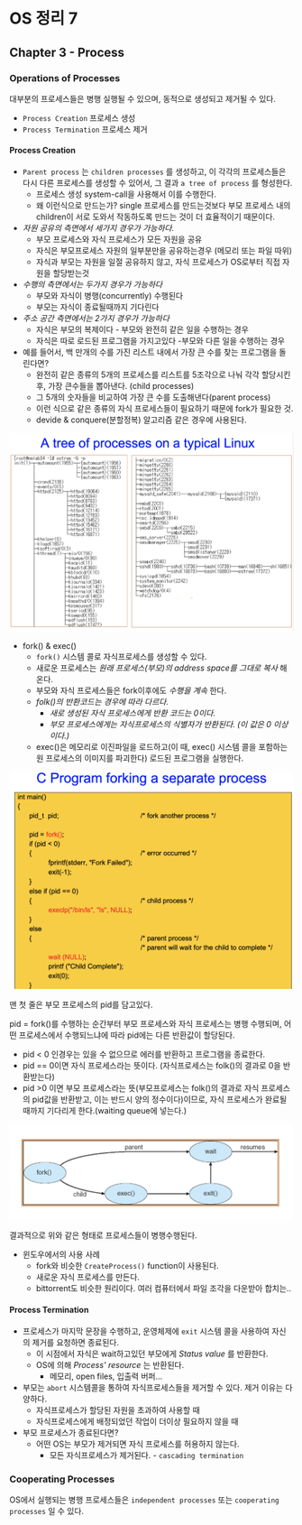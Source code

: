 OS 정리 7
========

Chapter 3 - Process
--------------

### Operations of Processes

대부분의 프로세스들은 병행 실행될 수 있으며, 동적으로 생성되고 제거될 수 있다.

* `Process Creation` 프로세스 생성
* `Process Termination` 프로세스 제거



#### Process Creation

* `Parent process` 는 `children processes` 를 생성하고, 이 각각의 프로세스들은 다시 다른 프로세스를 생성할 수 있어서, 그 결과 `a tree of process` 를 형성한다.
  * 프로세스 생성 system-call을 사용해서 이를 수행한다.
  * 왜 이런식으로 만드는가? single 프로세스를 만드는것보다 부모 프로세스 내의 children이 서로 도와서 작동하도록 만드는 것이 더 효율적이기 때문이다.
* _자원 공유의 측면에서 세가지 경우가 가능하다._
  * 부모 프로세스와 자식 프로세스가 모든 자원을 공유
  * 자식은 부모프로세스 자원의 일부분만을 공유하는경우 (메모리 또는 파일 따위)
  * 자식과 부모는 자원을 일절 공유하지 않고, 자식 프로세스가 OS로부터 직접 자원을 할당받는것
* _수행의 측면에서는 두가지 경우가 가능하다_
  * 부모와 자식이 병행(concurrently) 수행된다
  * 부모는 자식이 종료될때까지 기다린다
* _주소 공간 측면에서는 2가지 경우가 가능하다_
  * 자식은 부모의 복제이다 - 부모와 완전히 같은 일을 수행하는 경우
  * 자식은 따로 로드된 프로그램을 가지고있다 -부모와 다른 일을 수행하는 경우
* 예를 들어서, 백 만개의 수를 가진 리스트 내에서 가장 큰 수를 찾는 프로그램을 돌린다면?
  * 완전히 같은 종류의 5개의 프로세스를 리스트를 5조각으로 나눠 각각 할당시킨 후, 가장 큰수들을 뽑아낸다. (child processes)
  * 그 5개의 숫자들을 비교하여 가장 큰 수를 도출해낸다(parent process)
  * 이런 식으로 같은 종류의 자식 프로세스들이 필요하기 때문에 fork가 필요한 것.
  * devide & conquere(분할정복) 알고리즘 같은 경우에 사용된다.



<center><img src="./img/A tree of processes on a typical Linux.png"></img></center>



* fork() & exec()
  * `fork()` 시스템 콜로 자식프로세스를 생성할 수 있다.
  * 새로운 프로세스는 _원래 프로세스(부모)의 address space를 그대로 복사_ 해온다. 
  * 부모와 자식 프로세스들은 fork이후에도 _수행을 계속_ 한다.
  * _folk()의 반환코드는 경우에 따라 다르다._
    * _새로 생성된 자식 프로세스에게 반환 코드는 0이다._
    * _부모 프로세스에게는 자식프로세스의 식별자가 반환된다. (이 값은 0 이상이다.)_
  * exec()은 메모리로 이진파일을 로드하고(이 때, exec() 시스템 콜을 포함하는 원 프로세스의 이미지를 파괴한다) 로드된 프로그램을 실행한다.

<center><img src="./img/C program forking a separate process.png"></img></center>

맨 첫 줄은 부모 프로세스의 pid를 담고있다.

pid = fork()를 수행하는 순간부터 부모 프로세스와 자식 프로세스는 병행 수행되며, 어떤 프로세스에서 수행되느냐에 따라 pid에는 다른 반환값이 할당된다.

* pid < 0 인경우는 있을 수 없으므로 에러를 반환하고 프로그램을 종료한다.
* pid == 0이면 자식 프로세스라는 뜻이다. (자식프로세스는 folk()의 결과로 0을 반환받는다)
* pid >0 이면 부모 프로세스라는 뜻(부모프로세스는 folk()의 결과로 자식 프로세스의 pid값을 반환받고, 이는 반드시 양의 정수이다)이므로, 자식 프로세스가 완료될 때까지 기다리게 한다.(waiting queue에 넣는다.)

<center><img src="./img/C program forking a separate process2.png"></img></center>

결과적으로 위와 같은 형태로 프로세스들이 병행수행된다.



* 윈도우에서의 사용 사례
  * fork와 비슷한 `CreateProcess()` function이 사용된다.
  * 새로운 자식 프로세스를 만든다.
  * bittorrent도 비슷한 원리이다. 여러 컴퓨터에서 파일 조각을 다운받아 합치는..



#### Process Termination

* 프로세스가 마지막 문장을 수행하고, 운영체제에 `exit` 시스템 콜을 사용하여 자신의 제거를 요청하면 종료된다.
  * 이 시점에서 자식은 wait하고있던 부모에게 _Status value_ 를 반환한다.
  * OS에 의해 _Process' resource_ 는 반환된다.
    * 메모리, open files, 입출력 버퍼...
* 부모는 `abort` 시스템콜을 통하여 자식프로세스들을 제거할 수 있다. 제거 이유는 다양하다.
  * 자식프로세스가 할당된 자원을 초과하여 사용할 때
  * 자식프로세스에게 배정되었던 작업이 더이상 필요하지 않을 때
* 부모 프로세스가 종료된다면?
  * 어떤 OS는 부모가 제거되면 자식 프로세스를 허용하지 않는다.
    * 모든 자식프로세스가 제거된다. - `cascading termination` 



### Cooperating Processes

OS에서 실행되는 병행 프로세스들은 `independent processes` 또는 `cooperating processes` 일 수 있다.







